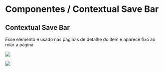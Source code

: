 # Componentes / Contextual Save Bar

## Contextual Save Bar

Esse elemento é usado nas páginas de detalhe do item e aparece fixo ao rolar a página.

![](../_media/images/contextualSaveBar.png)

![](../_media/images/exempleSaveBar.png)
